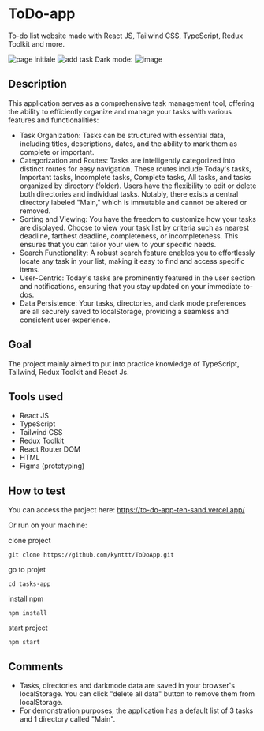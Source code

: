 # ToDo-app
To-do list website made with React JS, Tailwind CSS, TypeScript, Redux Toolkit and more.

![page initiale](https://gdurl.com/vo_i)
![add task](https://gdurl.com/Sr9o)
Dark mode:
![image](https://gdurl.com/vnkU)

## Description

This application serves as a comprehensive task management tool, offering the ability to efficiently organize and manage your tasks with various features and functionalities:

- Task Organization: Tasks can be structured with essential data, including titles, descriptions, dates, and the ability to mark them as complete or important.
- Categorization and Routes: Tasks are intelligently categorized into distinct routes for easy navigation. These routes include Today's tasks, Important tasks, Incomplete tasks, Complete tasks, All tasks, and tasks organized by directory (folder). Users have the flexibility to edit or delete both directories and individual tasks. Notably, there exists a central directory labeled "Main," which is immutable and cannot be altered or removed.
- Sorting and Viewing: You have the freedom to customize how your tasks are displayed. Choose to view your task list by criteria such as nearest deadline, farthest deadline, completeness, or incompleteness. This ensures that you can tailor your view to your specific needs.
- Search Functionality: A robust search feature enables you to effortlessly locate any task in your list, making it easy to find and access specific items.
- User-Centric: Today's tasks are prominently featured in the user section and notifications, ensuring that you stay updated on your immediate to-dos.
- Data Persistence: Your tasks, directories, and dark mode preferences are all securely saved to localStorage, providing a seamless and consistent user experience.
## Goal

The project mainly aimed to put into practice knowledge of TypeScript, Tailwind, Redux Toolkit and React Js.

## Tools used

- React JS
- TypeScript
- Tailwind CSS
- Redux Toolkit
- React Router DOM
- HTML
- Figma (prototyping)

## How to test

You can access the project here: https://to-do-app-ten-sand.vercel.app/

Or run on your machine:

clone project
```
git clone https://github.com/kynttt/ToDoApp.git
```
go to projet
```
cd tasks-app
```
install npm
```
npm install
```
start project
```
npm start
```

## Comments

- Tasks, directories and darkmode data are saved in your browser's localStorage. You can click "delete all data" button to remove them from localStorage.
- For demonstration purposes, the application has a default list of 3 tasks and 1 directory called "Main".

